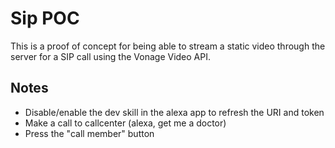 # Sip POC

This is a proof of concept for being able to stream a static video through the server for a SIP call using the Vonage Video API.

## Notes

- Disable/enable the dev skill in the alexa app to refresh the URI and token
- Make a call to callcenter (alexa, get me a doctor)
- Press the "call member" button